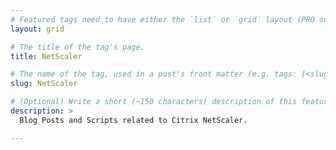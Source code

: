 ```yaml
---
# Featured tags need to have either the `list` or `grid` layout (PRO only).
layout: grid

# The title of the tag's page.
title: NetScaler

# The name of the tag, used in a post's front matter (e.g. tags: [<slug>]).
slug: NetScaler

# (Optional) Write a short (~150 characters) description of this featured tag.
description: >
  Blog Posts and Scripts related to Citrix NetScaler.

---
```

